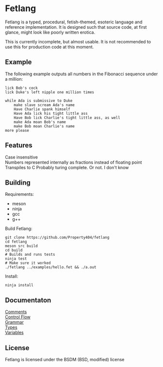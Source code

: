 # Fetlang
Fetlang is a typed, procedural, fetish-themed, esoteric language and reference
implementation. It is designed such that source code, at first glance, might
look like poorly written erotica.  

This is currently incomplete, but almost usable. It is not recommended to use
this for production code at this moment.

## Example
The following example outputs all numbers in the Fibonacci sequence under a
million:

    lick Bob's cock
    lick Duke's left nipple one million times
    
    while Ada is submissive to Duke
        make slave scream Ada's name
        Have Charlie spank himself
        Have Ada lick his tight little ass
        Have Bob lick Charlie's tight little ass, as well
        make Ada moan Bob's name
        make Bob moan Charlie's name
    more please


## Features
Case insensitive  
Numbers represented internally as fractions instead of floating point
Transpiles to C
Probably turing complete. Or not. I don't know  

## Building
Requirements:
* meson
* ninja
* gcc
* g++

Build Fetlang:  

    git clone https://github.com/Property404/fetlang
	cd fetlang
	meson src build
	cd build
	# Builds and runs tests
	ninja test
	# Make sure it worked
	./fetlang ../examples/hello.fet && ./a.out

Install:  

    ninja install

## Documentaton
[Comments](docs/comments.md)  
[Control Flow](docs/control%20flow.md)  
[Grammar](docs/grammar.md)  
[Types](docs/types.md)  
[Variables](docs/variables.md)  

## License
Fetlang is licensed under the BSDM (BSD, modified) license

